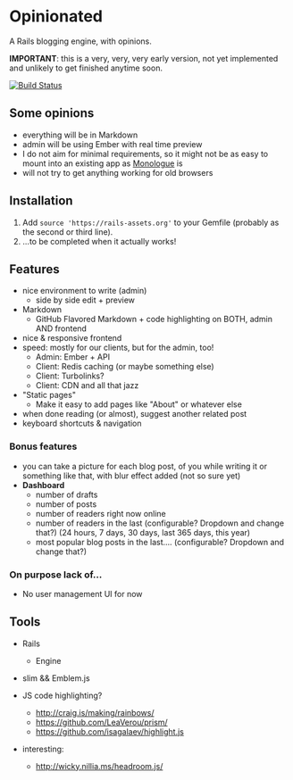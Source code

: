 # Opinionated

A Rails blogging engine, with opinions.

**IMPORTANT**: this is a very, very, very early version, not yet implemented and unlikely to get finished anytime soon.

[![Build Status](https://travis-ci.org/jipiboily/opinionated.svg)](https://travis-ci.org/jipiboily/opinionated)

## Some opinions

- everything will be in Markdown
- admin will be using Ember with real time preview
- I do not aim for minimal requirements, so it might not be as easy to mount into an existing app as [Monologue](https://github.com/jipiboily/monologue) is
- will not try to get anything working for old browsers

## Installation

1. Add `source 'https://rails-assets.org'` to your Gemfile (probably as the second or third line).
2. ...to be completed when it actually works!

## Features


- nice environment to write (admin)
  - side by side edit + preview
- Markdown
  - GitHub Flavored Markdown + code highlighting on BOTH, admin AND frontend
- nice & responsive frontend
- speed: mostly for our clients, but for the admin, too!
  - Admin: Ember + API
  - Client: Redis caching (or maybe something else)
  - Client: Turbolinks?
  - Client: CDN and all that jazz
- "Static pages"
  - Make it easy to add pages like "About" or whatever else
- when done reading (or almost), suggest another related post
- keyboard shortcuts & navigation

### Bonus features

- you can take a picture for each blog post, of you while writing it or something like that, with blur effect added (not so sure yet)
- **Dashboard**
  - number of drafts
  - number of posts
  - number of readers right now online
  - number of readers in the last (configurable? Dropdown and change that?) (24 hours, 7 days, 30 days, last 365 days, this year)
  - most popular blog posts in the last.... (configurable? Dropdown and change that?)

### On purpose lack of...

- No user management UI for now

## Tools

- Rails
  - Engine
- slim && Emblem.js
- JS code highlighting?
  - http://craig.is/making/rainbows/
  - https://github.com/LeaVerou/prism/
  - https://github.com/isagalaev/highlight.js

- interesting:
  - http://wicky.nillia.ms/headroom.js/
